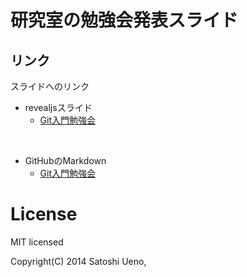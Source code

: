 研究室の勉強会発表スライド
=====================

## リンク

スライドへのリンク

- revealjsスライド
    + [Git入門勉強会](http://piyoshi.github.io/LabStudyMeetingSlides/gitStudyMeeting/slide.html)

<br />

- GitHubのMarkdown
    + [Git入門勉強会](gitStudyMeeting/slide.md)



# License

MIT licensed

Copyright(C) 2014 Satoshi Ueno,
